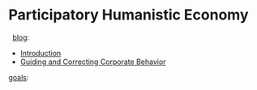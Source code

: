 # Participatory Humanistic Economy

&nbsp;
[blog][blog]:  
* [Introduction][intro]  
* [Guiding and Correcting Corporate Behavior](https://github.com/ernest-bruce/participatory-humanistic-economy/blob/master/blog/2019/controlling_behavior.md#guiding-and-correcting-corporate-behavior)  

[goals][goals]:  


&nbsp;
&nbsp;
&nbsp;



[intro]: https://github.com/ernest-bruce/participatory-humanistic-economy/tree/master/blog#the-participatory-humanistic-economy-blogblog
[blog]: https://github.com/ernest-bruce/participatory-humanistic-economy/tree/master/blog
[goals]: https://github.com/ernest-bruce/participatory-humanistic-economy/tree/master/goals#participatory-humanistic-economy-goals
